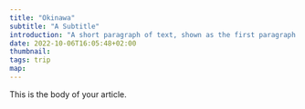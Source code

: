 ```yaml
---
title: "Okinawa"
subtitle: "A Subtitle"
introduction: "A short paragraph of text, shown as the first paragraph of the article, and on list pages."
date: 2022-10-06T16:05:48+02:00
thumbnail:
tags: trip
map: 
---
```

This is the body of your article.
